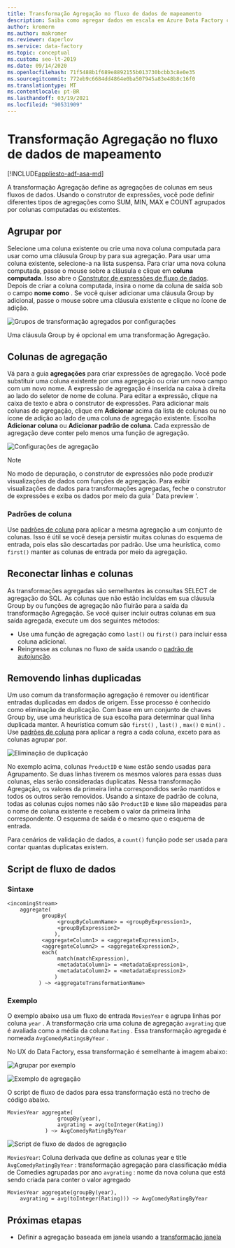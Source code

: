 ```yaml
---
title: Transformação Agregação no fluxo de dados de mapeamento
description: Saiba como agregar dados em escala em Azure Data Factory com a transformação agregar fluxo de dados de mapeamento.
author: kromerm
ms.author: makromer
ms.reviewer: daperlov
ms.service: data-factory
ms.topic: conceptual
ms.custom: seo-lt-2019
ms.date: 09/14/2020
ms.openlocfilehash: 71f5488b1f689e8892155b013730bcbb3c8e0e35
ms.sourcegitcommit: 772eb9c6684dd4864e0ba507945a83e48b8c16f0
ms.translationtype: MT
ms.contentlocale: pt-BR
ms.lasthandoff: 03/19/2021
ms.locfileid: "90531909"
---
```

# <a name="aggregate-transformation-in-mapping-data-flow"></a>Transformação Agregação no fluxo de dados de mapeamento

[!INCLUDE[appliesto-adf-asa-md](includes/appliesto-adf-asa-md.md)]

A transformação Agregação define as agregações de colunas em seus fluxos de dados. Usando o construtor de expressões, você pode definir diferentes tipos de agregações como SUM, MIN, MAX e COUNT agrupados por colunas computadas ou existentes.

## <a name="group-by"></a>Agrupar por

Selecione uma coluna existente ou crie uma nova coluna computada para usar como uma cláusula Group by para sua agregação. Para usar uma coluna existente, selecione-a na lista suspensa. Para criar uma nova coluna computada, passe o mouse sobre a cláusula e clique em **coluna computada**. Isso abre o [Construtor de expressões de fluxo de dados](concepts-data-flow-expression-builder.md). Depois de criar a coluna computada, insira o nome da coluna de saída sob o campo **nome como** . Se você quiser adicionar uma cláusula Group by adicional, passe o mouse sobre uma cláusula existente e clique no ícone de adição.

![Grupos de transformação agregados por configurações](media/data-flow/agg.png "Grupos de transformação agregados por configurações")

Uma cláusula Group by é opcional em uma transformação Agregação.

## <a name="aggregate-columns"></a>Colunas de agregação

Vá para a guia **agregações** para criar expressões de agregação. Você pode substituir uma coluna existente por uma agregação ou criar um novo campo com um novo nome. A expressão de agregação é inserida na caixa à direita ao lado do seletor de nome de coluna. Para editar a expressão, clique na caixa de texto e abra o construtor de expressões. Para adicionar mais colunas de agregação, clique em **Adicionar** acima da lista de colunas ou no ícone de adição ao lado de uma coluna de agregação existente. Escolha **Adicionar coluna** ou **Adicionar padrão de coluna**. Cada expressão de agregação deve conter pelo menos uma função de agregação.

![Configurações de agregação](media/data-flow/aggregate-columns.png "Configurações de agregação")

> [!NOTE]
> No modo de depuração, o construtor de expressões não pode produzir visualizações de dados com funções de agregação. Para exibir visualizações de dados para transformações agregadas, feche o construtor de expressões e exiba os dados por meio da guia ' Data preview '.

### <a name="column-patterns"></a>Padrões de coluna

Use [padrões de coluna](concepts-data-flow-column-pattern.md) para aplicar a mesma agregação a um conjunto de colunas. Isso é útil se você deseja persistir muitas colunas do esquema de entrada, pois elas são descartadas por padrão. Use uma heurística, como `first()` manter as colunas de entrada por meio da agregação.

## <a name="reconnect-rows-and-columns"></a>Reconectar linhas e colunas

As transformações agregadas são semelhantes às consultas SELECT de agregação do SQL. As colunas que não estão incluídas em sua cláusula Group by ou funções de agregação não fluirão para a saída da transformação Agregação. Se você quiser incluir outras colunas em sua saída agregada, execute um dos seguintes métodos:

* Use uma função de agregação como `last()` ou `first()` para incluir essa coluna adicional.
* Reingresse as colunas no fluxo de saída usando o [padrão de autojunção](https://mssqldude.wordpress.com/2018/12/20/adf-data-flows-self-join/).

## <a name="removing-duplicate-rows"></a>Removendo linhas duplicadas

Um uso comum da transformação agregação é remover ou identificar entradas duplicadas em dados de origem. Esse processo é conhecido como eliminação de duplicação. Com base em um conjunto de chaves Group by, use uma heurística de sua escolha para determinar qual linha duplicada manter. A heurística comum são `first()` , `last()` , `max()` e `min()` . Use [padrões de coluna](concepts-data-flow-column-pattern.md) para aplicar a regra a cada coluna, exceto para as colunas agrupar por.

![Eliminação de duplicação](media/data-flow/agg-dedupe.png "Eliminação de duplicação")

No exemplo acima, colunas `ProductID` e `Name` estão sendo usadas para Agrupamento. Se duas linhas tiverem os mesmos valores para essas duas colunas, elas serão consideradas duplicatas. Nessa transformação Agregação, os valores da primeira linha correspondidos serão mantidos e todos os outros serão removidos. Usando a sintaxe de padrão de coluna, todas as colunas cujos nomes não são `ProductID` e `Name` são mapeadas para o nome de coluna existente e recebem o valor da primeira linha correspondente. O esquema de saída é o mesmo que o esquema de entrada.

Para cenários de validação de dados, a `count()` função pode ser usada para contar quantas duplicatas existem.

## <a name="data-flow-script"></a>Script de fluxo de dados

### <a name="syntax"></a>Sintaxe

```
<incomingStream>
    aggregate(
           groupBy(
                <groupByColumnName> = <groupByExpression1>,
                <groupByExpression2>
               ),
           <aggregateColumn1> = <aggregateExpression1>,
           <aggregateColumn2> = <aggregateExpression2>,
           each(
                match(matchExpression),
                <metadataColumn1> = <metadataExpression1>,
                <metadataColumn2> = <metadataExpression2>
               )
          ) ~> <aggregateTransformationName>
```

### <a name="example"></a>Exemplo

O exemplo abaixo usa um fluxo de entrada `MoviesYear` e agrupa linhas por coluna `year` . A transformação cria uma coluna de agregação `avgrating` que é avaliada como a média da coluna `Rating` . Essa transformação agregada é nomeada `AvgComedyRatingsByYear` .

No UX do Data Factory, essa transformação é semelhante à imagem abaixo:

![Agrupar por exemplo](media/data-flow/agg-script1.png "Agrupar por exemplo")

![Exemplo de agregação](media/data-flow/agg-script2.png "Exemplo de agregação")

O script de fluxo de dados para essa transformação está no trecho de código abaixo.

```
MoviesYear aggregate(
                groupBy(year),
                avgrating = avg(toInteger(Rating))
            ) ~> AvgComedyRatingByYear
```

![Script de fluxo de dados de agregação](media/data-flow/aggdfs1.png "Script de fluxo de dados de agregação")

```MoviesYear```: Coluna derivada que define as colunas year e title ```AvgComedyRatingByYear``` : transformação agregação para classificação média de Comedies agrupadas por ano ```avgrating``` : nome da nova coluna que está sendo criada para conter o valor agregado

```
MoviesYear aggregate(groupBy(year),
    avgrating = avg(toInteger(Rating))) ~> AvgComedyRatingByYear
```

## <a name="next-steps"></a>Próximas etapas

* Definir a agregação baseada em janela usando a [transformação janela](data-flow-window.md)
